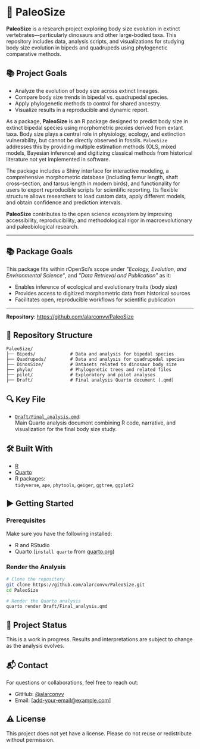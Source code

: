 # 🦖 PaleoSize

**PaleoSize** is a research project exploring body size evolution in extinct vertebrates—particularly dinosaurs and other large-bodied taxa. This repository includes data, analysis scripts, and visualizations for studying body size evolution in bipeds and quadrupeds using phylogenetic comparative methods.

## 📚 Project Goals

- Analyze the evolution of body size across extinct lineages.
- Compare body size trends in bipedal vs. quadrupedal species.
- Apply phylogenetic methods to control for shared ancestry.
- Visualize results in a reproducible and dynamic report.


As a package, **PaleoSize** is an R package designed to predict body size in extinct bipedal species using morphometric proxies derived from extant taxa. Body size plays a central role in physiology, ecology, and extinction vulnerability, but cannot be directly observed in fossils. `PaleoSize` addresses this by providing multiple estimation methods (OLS, mixed models, Bayesian inference) and digitizing classical methods from historical literature not yet implemented in software.

The package includes a Shiny interface for interactive modeling, a comprehensive morphometric database (including femur length, shaft cross-section, and tarsus length in modern birds), and functionality for users to export reproducible scripts for scientific reporting. Its flexible structure allows researchers to load custom data, apply different models, and obtain confidence and prediction intervals.

**PaleoSize** contributes to the open science ecosystem by improving accessibility, reproducibility, and methodological rigor in macroevolutionary and paleobiological research.

---

## 📚 Package Goals

This package fits within rOpenSci’s scope under *"Ecology, Evolution, and Environmental Science"*, and *"Data Retrieval and Publication"* as it:

- Enables inference of ecological and evolutionary traits (body size)
- Provides access to digitized morphometric data from historical sources
- Facilitates open, reproducible workflows for scientific publication

---

**Repository**: https://github.com/alarconvv/PaleoSize





## 📁 Repository Structure

```
PaleoSize/
├── Bipeds/             # Data and analysis for bipedal species
├── Quadrupeds/         # Data and analysis for quadrupedal species
├── DinosSize/          # Datasets related to dinosaur body size
├── phylo/              # Phylogenetic trees and related files
├── pilot/              # Exploratory and pilot analyses
├── Draft/              # Final analysis Quarto document (.qmd)
```

## 🔍 Key File

- [`Draft/Final_analysis.qmd`](Draft/Final_analysis.qmd):  
  Main Quarto analysis document combining R code, narrative, and visualization for the final body size study.

## 🛠️ Built With

- [R](https://www.r-project.org/)
- [Quarto](https://quarto.org/)
- R packages:  
  `tidyverse`, `ape`, `phytools`, `geiger`, `ggtree`, `ggplot2`

## ▶️ Getting Started

### Prerequisites

Make sure you have the following installed:

- R and RStudio
- Quarto (`install quarto` from [quarto.org](https://quarto.org/))

### Render the Analysis

```bash
# Clone the repository
git clone https://github.com/alarconvv/PaleoSize.git
cd PaleoSize

# Render the Quarto analysis
quarto render Draft/Final_analysis.qmd
```

## 🚧 Project Status

This is a work in progress. Results and interpretations are subject to change as the analysis evolves.

## 📬 Contact

For questions or collaborations, feel free to reach out:

- GitHub: [@alarconvv](https://github.com/alarconvv)
- Email: [add-your-email@example.com]

## ⚠️ License

This project does not yet have a license. Please do not reuse or redistribute without permission.
